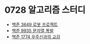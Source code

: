 # 0728 알고리즘 스터디

- [백준 3649 로봇 프로젝트](https://www.acmicpc.net/problem/3649)
- [백준 9935 문자열 폭발](https://www.acmicpc.net/problem/1774)
- [백준 1774 우주신과의 교감](https://www.acmicpc.net/problem/1774)